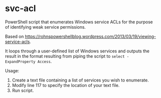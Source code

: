 # svc-acl
PowerShell script that enumerates Windows service ACLs for the purpose of identifying weak service permissions.

Based on https://rohnspowershellblog.wordpress.com/2013/03/19/viewing-service-acls.

It loops through a user-defined list of Windows services and outputs the result in the format resulting from piping the script to ```select -ExpandProperty Access```.

Usage:

1. Create a text file containing a list of services you wish to enumerate.
2. Modify line 117 to specify the location of your text file.
3. Run script.
